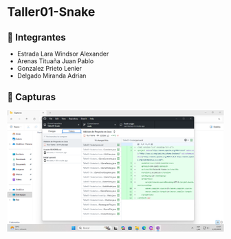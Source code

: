 # Taller01-Snake
## 👥 Integrantes
* Estrada Lara Windsor Alexander
* Arenas Tituaña Juan Pablo
* Gonzalez Prieto Lenier
* Delgado Miranda Adrian
## 📒 Capturas
<p align="center">
  <img src="Capturas/Captura_01.png" alt="Captura_01"/>
</p>

